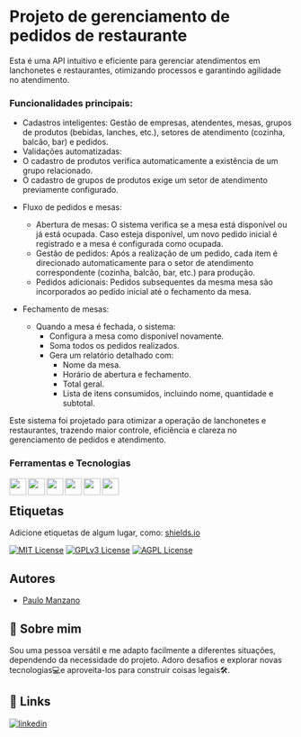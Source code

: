 
# Projeto de gerenciamento de pedidos de restaurante

Esta é uma API intuitivo e eficiente para gerenciar atendimentos em lanchonetes e restaurantes, otimizando processos e garantindo agilidade no atendimento.  

### Funcionalidades principais:
 - Cadastros inteligentes: Gestão de empresas, atendentes, mesas, grupos de produtos (bebidas, lanches, etc.), setores de atendimento (cozinha, balcão, bar) e pedidos.  
 - Validações automatizadas:
  - O cadastro de produtos verifica automaticamente a existência de um grupo relacionado.  
  - O cadastro de grupos de produtos exige um setor de atendimento previamente configurado.

   * Fluxo de pedidos e mesas:
        * Abertura de mesas: O sistema verifica se a mesa está disponível ou já está ocupada. Caso esteja disponível, um novo pedido inicial é registrado e a mesa é configurada como ocupada.
        * Gestão de pedidos: Após a realização de um pedido, cada item é direcionado automaticamente para o setor de atendimento correspondente (cozinha, balcão, bar, etc.) para produção.
        * Pedidos adicionais: Pedidos subsequentes da mesma mesa são incorporados ao pedido inicial até o fechamento da mesa.

   * Fechamento de mesas:
        * Quando a mesa é fechada, o sistema:
            - Configura a mesa como disponível novamente.
            - Soma todos os pedidos realizados.
            - Gera um relatório detalhado com:
                 - Nome da mesa.
                 - Horário de abertura e fechamento.
                 - Total geral.
                 - Lista de itens consumidos, incluindo nome, quantidade e subtotal.  

Este sistema foi projetado para otimizar a operação de lanchonetes e restaurantes, trazendo maior controle, eficiência e clareza no gerenciamento de pedidos e atendimento.

### Ferramentas e Tecnologias

 <a href="#"><img src="https://github.com/manzano-pje/imagens/blob/master/monochrome_large.png  "  align="left" height="30em"/></a>
 <a href="#"><img src="https://cdn.jsdelivr.net/gh/devicons/devicon/icons/intellij/intellij-original.svg"  align="left" height="30em"/></a>
 <a href="#"> <img src="https://cdn.jsdelivr.net/gh/devicons/devicon/icons/jetbrains/jetbrains-original.svg"  align="left" height="30em"/></a>
 <a href="#"><img src="https://cdn.jsdelivr.net/gh/devicons/devicon/icons/java/java-original.svg"  align="left" height="30em" /></a>
 <a href="#"><img src="https://cdn.jsdelivr.net/gh/devicons/devicon/icons/mysql/mysql-plain.svg"  align="left" height="30em"/></a>
 <a href="#"><img src="https://cdn.jsdelivr.net/gh/devicons/devicon/icons/spring/spring-original.svg"  align="left" height="30em"/></a>   
 
 
<br>

##


## Etiquetas

Adicione etiquetas de algum lugar, como: [shields.io](https://shields.io/)

[![MIT License](https://img.shields.io/badge/License-MIT-green.svg)](https://choosealicense.com/licenses/mit/)
[![GPLv3 License](https://img.shields.io/badge/License-GPL%20v3-yellow.svg)](https://opensource.org/licenses/)
[![AGPL License](https://img.shields.io/badge/license-AGPL-blue.svg)](http://www.gnu.org/licenses/agpl-3.0)


## Autores

- [Paulo Manzano](https://www.github.com/manzano-pje)


## 🚀 Sobre mim
Sou uma pessoa versátil e me adapto facilmente a diferentes situações, dependendo da necessidade do projeto. Adoro desafios e explorar novas tecnologias💻e aproveita-los para construir coisas legais🛠️.


## 🔗 Links
[![linkedin](https://img.shields.io/badge/linkedin-0A66C2?style=for-the-badge&logo=linkedin&logoColor=white)](https://www.linkedin.com/in/paulo-manzano/)


